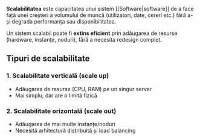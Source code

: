 **Scalabilitatea** este capacitatea unui sistem [[Software|software]] de a face față unei creșteri a volumului de muncă (utilizatori, date, cereri etc.) fără a-și degrada performanța sau disponibilitatea.

Un sistem scalabil poate fi **extins eficient** prin adăugarea de resurse (hardware, instanțe, noduri), fără a necesita redesign complet.

## Tipuri de scalabilitate

### 1. Scalabilitate verticală (scale up)
- Adăugarea de resurse (CPU, RAM) pe un singur server
- Mai simplu, dar are o limită fizică

### 2. Scalabilitate orizontală (scale out)
- Adăugarea de mai multe instanțe/noduri
- Necesită arhitectură distribuită și load balancing